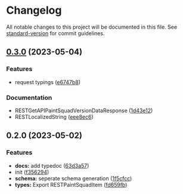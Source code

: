 # Changelog

All notable changes to this project will be documented in this file. See [standard-version](https://github.com/conventional-changelog/standard-version) for commit guidelines.

## [0.3.0](https://github.com/OfficialCRUGG/xenyria-api-types/compare/v0.2.0...v0.3.0) (2023-05-04)


### Features

* request typings ([e6747b8](https://github.com/OfficialCRUGG/xenyria-api-types/commits/e6747b8fb374964f8dbda50e49c8aea312b67ebe))


### Documentation

* RESTGetAPIPaintSquadVersionDataResponse ([1d43e12](https://github.com/OfficialCRUGG/xenyria-api-types/commits/1d43e12f9c451ec07f6487dd4c95d71d869ed902))
* RESTLocalizedString ([eee8ec6](https://github.com/OfficialCRUGG/xenyria-api-types/commits/eee8ec687a15a580b51e45fd369fdca1549ded1d))

## 0.2.0 (2023-05-02)


### Features

* **docs:** add typedoc ([63d3a57](https://github.com/OfficialCRUGG/xenyria-api-types/commits/63d3a57d131ad8424976f47e258d4fd617447849))
* init ([f356294](https://github.com/OfficialCRUGG/xenyria-api-types/commits/f356294a9644bbec0d36560a990778c8af0f7e3b))
* **schema:** seperate schema generation ([1f5cfcc](https://github.com/OfficialCRUGG/xenyria-api-types/commits/1f5cfcc788faf34c6751c7b1f20904e8bccee943))
* **types:** Export RESTPaintSquadItem ([fd659fb](https://github.com/OfficialCRUGG/xenyria-api-types/commits/fd659fb284553ce85d6c96daa8d75d68d964bb1e))
